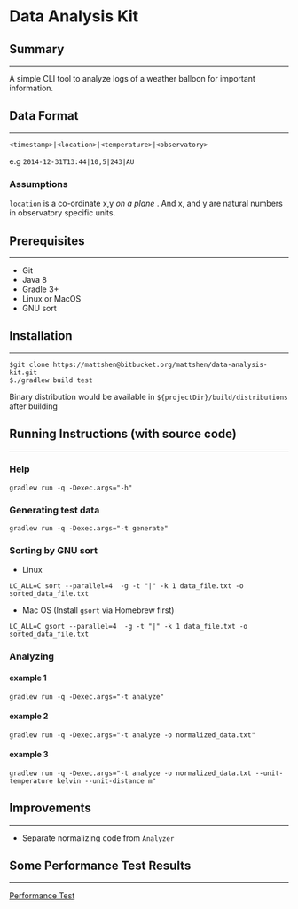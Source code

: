 # **Data Analysis Kit**

## Summary
----

A simple CLI tool to analyze logs of a weather balloon for important information.

## Data Format
----

`<timestamp>|<location>|<temperature>|<observatory>`

e.g `2014-12-31T13:44|10,5|243|AU`

### Assumptions
`location` is a co-ordinate x,y *on a plane* . And x, and y are natural numbers in observatory specific units. 

## Prerequisites
----
- Git
- Java 8
- Gradle 3+
- Linux or MacOS
- GNU sort


## Installation
----
```
$git clone https://mattshen@bitbucket.org/mattshen/data-analysis-kit.git
$./gradlew build test
```

Binary distribution would be available in `${projectDir}/build/distributions` after building

## Running Instructions (with source code)
----

### Help
```
gradlew run -q -Dexec.args="-h"
```

### Generating test data

```
gradlew run -q -Dexec.args="-t generate"
```

### Sorting by GNU sort

- Linux
```
LC_ALL=C sort --parallel=4  -g -t "|" -k 1 data_file.txt -o sorted_data_file.txt
```
- Mac OS (Install `gsort` via Homebrew first)
```
LC_ALL=C gsort --parallel=4  -g -t "|" -k 1 data_file.txt -o sorted_data_file.txt
```

### Analyzing

#### example 1
```
gradlew run -q -Dexec.args="-t analyze"
```

#### example 2
```
gradlew run -q -Dexec.args="-t analyze -o normalized_data.txt"
```

#### example 3
```
gradlew run -q -Dexec.args="-t analyze -o normalized_data.txt --unit-temperature kelvin --unit-distance m"
```


## Improvements
----
- Separate normalizing code from `Analyzer`

## Some Performance Test Results
----
[Performance Test](Performance-Test.md)
